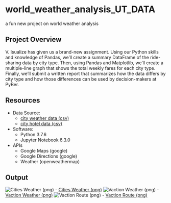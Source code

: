 # world_weather_analysis_UT_DATA
a fun new project on world weather analysis


## Project Overview
V. Isualize has given us a brand-new assignment. Using our Python skills and knowledge of Pandas, we’ll create a summary DataFrame of the ride-sharing data by city type. Then, using Pandas and Matplotlib, we’ll create a multiple-line graph that shows the total weekly fares for each city type. Finally, we’ll submit a written report that summarizes how the data differs by city type and how those differences can be used by decision-makers at PyBer.

## Resources
- Data Source:
   - [city weather data (csv)](../Weather_Database/weatherPy_database.csv)
   - [city hotel data (csv)](../Vacation_Search/WeatherPy_vacation.csv)
- Software:
   - Python 3.7.6
   - Jupyter Notebook 6.3.0
- APIs
    - Google Maps (google)
    - Google Directions (google)
    - Weather (openweathermap)
   
## Output
![Cities Weather (png)](../Vacation_Search/WeatherPy_vacation_map.png)
    - [Cities Weather (png)](../Vacation_Search/WeatherPy_vacation_map.png)
![Vaction Weather  (png)](../Vacation_Itinerary/WeatherPy_travel_map.png)
    - [Vaction Weather  (png)](../Vacation_Itinerary/WeatherPy_travel_map.png)
![Vaction Route  (png)](../Vacation_Itinerary/WeatherPy_travel_map_markers.png)
    - [Vaction Route  (png)](../Vacation_Itinerary/WeatherPy_travel_map_markers.png)
    
